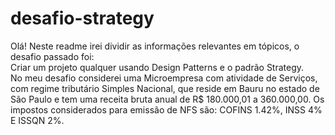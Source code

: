 <h1><b>desafio-strategy</b></h1>

Olá! Neste readme irei dividir as informações relevantes em tópicos, o desafio passado foi:
<br>
Criar um projeto qualquer usando Design Patterns e o padrão Strategy.
<br>
No meu desafio considerei uma Microempresa com atividade de Serviços, com regime tributário Simples Nacional, que reside em Bauru no estado de São Paulo e tem uma receita bruta anual de R$ 180.000,01 a 360.000,00. Os impostos considerados para emissão de NFS são: COFINS 1.42%, INSS 4% E ISSQN 2%.
 

